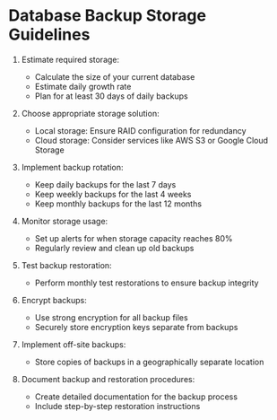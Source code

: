 # Database Backup Storage Guidelines

1. Estimate required storage:
   - Calculate the size of your current database
   - Estimate daily growth rate
   - Plan for at least 30 days of daily backups

2. Choose appropriate storage solution:
   - Local storage: Ensure RAID configuration for redundancy
   - Cloud storage: Consider services like AWS S3 or Google Cloud Storage

3. Implement backup rotation:
   - Keep daily backups for the last 7 days
   - Keep weekly backups for the last 4 weeks
   - Keep monthly backups for the last 12 months

4. Monitor storage usage:
   - Set up alerts for when storage capacity reaches 80%
   - Regularly review and clean up old backups

5. Test backup restoration:
   - Perform monthly test restorations to ensure backup integrity

6. Encrypt backups:
   - Use strong encryption for all backup files
   - Securely store encryption keys separate from backups

7. Implement off-site backups:
   - Store copies of backups in a geographically separate location

8. Document backup and restoration procedures:
   - Create detailed documentation for the backup process
   - Include step-by-step restoration instructions
